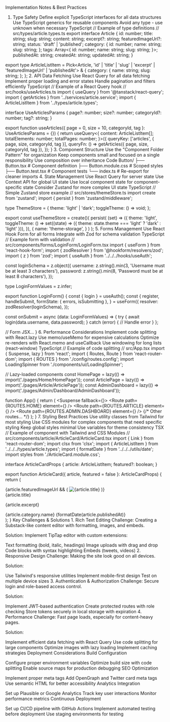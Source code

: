 Implementation Notes & Best Practices
1. Type Safety
   Define explicit TypeScript interfaces for all data structures
   Use TypeScript generics for reusable components
   Avoid any type - use unknown when necessary
   TypeScript
   // Example of type definitions
   // src/types/article.types.ts
   export interface Article {
   id: number;
   title: string;
   slug: string;
   content: string;
   excerpt?: string;
   featuredImageUrl?: string;
   status: 'draft' | 'published';
   category: {
   id: number;
   name: string;
   slug: string;
   };
   tags: Array<{
   id: number;
   name: string;
   slug: string;
   }>;
   publishedAt: string;
   createdAt: string;
   updatedAt: string;
   }

export type ArticleListItem = Pick<Article, 'id' | 'title' | 'slug' | 'excerpt' | 'featuredImageUrl' | 'publishedAt'> & {
category: {
name: string;
slug: string;
};
};
2. API Data Fetching
   Use React Query for all data fetching
   Implement proper loading and error states
   Handle pagination and filters efficiently
   TypeScript
   // Example of a React Query hook
   // src/hooks/useArticles.ts
   import { useQuery } from '@tanstack/react-query';
   import { getArticles } from '../services/article.service';
   import { ArticleListItem } from '../types/article.types';

interface UseArticlesParams {
page?: number;
size?: number;
categoryId?: number;
tag?: string;
}

export function useArticles({ page = 0, size = 10, categoryId, tag }: UseArticlesParams = {}) {
return useQuery<{
content: ArticleListItem[];
totalElements: number;
totalPages: number;
}>({
queryKey: ['articles', { page, size, categoryId, tag }],
queryFn: () => getArticles({ page, size, categoryId, tag }),
});
}
3. Component Structure
   Use the "Component Folder Pattern" for organization
   Keep components small and focused on a single responsibility
   Use composition over inheritance
   Code
   Button/
   ├── Button.tsx          # Component definition
   ├── Button.module.css   # Scoped styles
   ├── Button.test.tsx     # Component tests
   └── index.ts            # Re-export for cleaner imports
4. State Management
   Use React Query for server state
   Use Context API for global UI state
   Use local component state for component-specific state
   Consider Zustand for more complex UI state
   TypeScript
   // Simple Zustand store example
   // src/stores/themeStore.ts
   import create from 'zustand';
   import { persist } from 'zustand/middleware';

type ThemeStore = {
theme: 'light' | 'dark';
toggleTheme: () => void;
};

export const useThemeStore = create<ThemeStore>()(
persist(
(set) => ({
theme: 'light',
toggleTheme: () => set((state) => ({ theme: state.theme === 'light' ? 'dark' : 'light' })),
}),
{
name: 'theme-storage',
}
)
);
5. Forms Management
   Use React Hook Form for all forms
   Integrate with Zod for schema validation
   TypeScript
   // Example form with validation
   // src/components/forms/LoginForm/LoginForm.tsx
   import { useForm } from 'react-hook-form';
   import { zodResolver } from '@hookform/resolvers/zod';
   import { z } from 'zod';
   import { useAuth } from '../../../hooks/useAuth';

const loginSchema = z.object({
username: z.string().min(3, 'Username must be at least 3 characters'),
password: z.string().min(8, 'Password must be at least 8 characters'),
});

type LoginFormValues = z.infer<typeof loginSchema>;

export function LoginForm() {
const { login } = useAuth();
const {
register,
handleSubmit,
formState: { errors, isSubmitting },
} = useForm<LoginFormValues>({
resolver: zodResolver(loginSchema),
});

const onSubmit = async (data: LoginFormValues) => {
try {
await login(data.username, data.password);
} catch (error) {
// Handle error
}
};

// Form JSX...
}
6. Performance Considerations
   Implement code splitting with React.lazy
   Use memo/useMemo for expensive calculations
   Optimize re-renders with React.memo and useCallback
   Use windowing for long lists (react-window)
   TypeScript
   // Example of code splitting
   // src/App.tsx
   import { Suspense, lazy } from 'react';
   import { Routes, Route } from 'react-router-dom';
   import { ROUTES } from './config/routes.config';
   import LoadingSpinner from './components/ui/LoadingSpinner';

// Lazy-loaded components
const HomePage = lazy(() => import('./pages/Home/HomePage'));
const ArticlePage = lazy(() => import('./pages/Article/ArticlePage'));
const AdminDashboard = lazy(() => import('./pages/Admin/Dashboard/AdminDashboard'));

function App() {
return (
<Suspense fallback={<LoadingSpinner />}>
<Routes>
<Route path={ROUTES.HOME} element={<HomePage />} />
<Route path={ROUTES.ARTICLE} element={<ArticlePage />} />
<Route path={ROUTES.ADMIN.DASHBOARD} element={<AdminDashboard />} />
{/* Other routes... */}
</Routes>
</Suspense>
);
}
7. Styling Best Practices
   Use utility classes from Tailwind for most styling
   Use CSS modules for complex components that need specific styling
   Keep global styles minimal
   Use variables for theme consistency
   TSX
   // Example of component with Tailwind and CSS Modules
   // src/components/article/ArticleCard/ArticleCard.tsx
   import { Link } from 'react-router-dom';
   import clsx from 'clsx';
   import { ArticleListItem } from '../../../types/article.types';
   import { formatDate } from '../../../utils/date';
   import styles from './ArticleCard.module.css';

interface ArticleCardProps {
article: ArticleListItem;
featured?: boolean;
}

export function ArticleCard({ article, featured = false }: ArticleCardProps) {
return (
<div
className={clsx(
'rounded-lg overflow-hidden shadow-md hover:shadow-lg transition-shadow',
featured ? 'bg-primary-50' : 'bg-white',
styles.card
)}
>
{article.featuredImageUrl && (
<img
src={article.featuredImageUrl}
alt={article.title}
className="w-full h-48 object-cover"
/>
)}
<div className="p-5">
<Link
to={`/article/${article.slug}`}
className="text-xl font-bold text-gray-900 hover:text-primary-700"
>
{article.title}
</Link>
<p className="text-gray-600 mt-2">{article.excerpt}</p>
<div className="flex items-center justify-between mt-4">
<span className="text-sm text-primary-600">
{article.category.name}
</span>
<span className="text-sm text-gray-500">
{formatDate(article.publishedAt)}
</span>
</div>
</div>
</div>
);
}
Key Challenges & Solutions
1. Rich Text Editing
   Challenge: Creating a Substack-like content editor with formatting, images, and embeds.

Solution: Implement TipTap editor with custom extensions:

Text formatting (bold, italic, headings)
Image uploads with drag and drop
Code blocks with syntax highlighting
Embeds (tweets, videos)
2. Responsive Design
   Challenge: Making the site look good on all devices.

Solution:

Use Tailwind's responsive utilities
Implement mobile-first design
Test on multiple device sizes
3. Authentication & Authorization
   Challenge: Secure login and role-based access control.

Solution:

Implement JWT-based authentication
Create protected routes with role checking
Store tokens securely in local storage with expiration
4. Performance
   Challenge: Fast page loads, especially for content-heavy pages.

Solution:

Implement efficient data fetching with React Query
Use code splitting for large components
Optimize images with lazy loading
Implement caching strategies
Deployment Considerations
Build Configuration

Configure proper environment variables
Optimize build size with code splitting
Enable source maps for production debugging
SEO Optimization

Implement proper meta tags
Add OpenGraph and Twitter card meta tags
Use semantic HTML for better accessibility
Analytics Integration

Set up Plausible or Google Analytics
Track key user interactions
Monitor performance metrics
Continuous Deployment

Set up CI/CD pipeline with GitHub Actions
Implement automated testing before deployment
Use staging environments for testing



